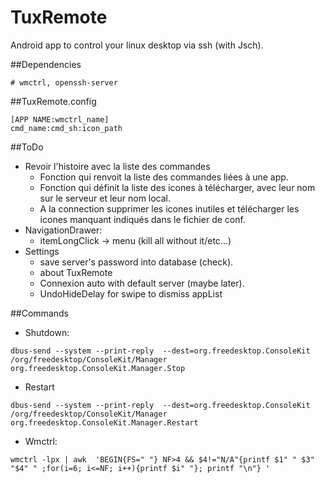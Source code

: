 TuxRemote
=========

Android app to control your linux desktop via ssh (with Jsch).

##Dependencies
```
# wmctrl, openssh-server
```

##TuxRemote.config

```config
[APP NAME:wmctrl_name]
cmd_name:cmd_sh:icon_path
```


##ToDo
 - Revoir l'histoire avec la liste des commandes
    - Fonction qui renvoit la liste des commandes liées à une app.
    - Fonction qui définit la liste des icones à télécharger, avec leur nom sur le serveur et leur nom local.
    - A la connection supprimer les icones inutiles et télécharger les icones manquant indiqués dans le fichier de conf.
 - NavigationDrawer:
    - itemLongClick -> menu (kill all without it/etc...) 
 - Settings
    - save server's password into database (check).
    - about TuxRemote
    - Connexion auto with default server (maybe later).
    - UndoHideDelay for swipe to dismiss appList


##Commands
 - Shutdown:
```
dbus-send --system --print-reply  --dest=org.freedesktop.ConsoleKit /org/freedesktop/ConsoleKit/Manager  org.freedesktop.ConsoleKit.Manager.Stop
```
 - Restart
```
dbus-send --system --print-reply  --dest=org.freedesktop.ConsoleKit /org/freedesktop/ConsoleKit/Manager org.freedesktop.ConsoleKit.Manager.Restart
```

 - Wmctrl:
```
wmctrl -lpx | awk  'BEGIN{FS=" "} NF>4 && $4!="N/A"{printf $1" " $3" "$4" " ;for(i=6; i<=NF; i++){printf $i" "}; printf "\n"} '
```
